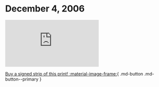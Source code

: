 # December 4, 2006

![](https://www.achewood.com/comic.php?date=12042006)

[Buy a signed strip of this print! :material-image-frame:](https://achewood-holiday-pop-up.myshopify.com/products/strip#12042006){ .md-button .md-button--primary }
